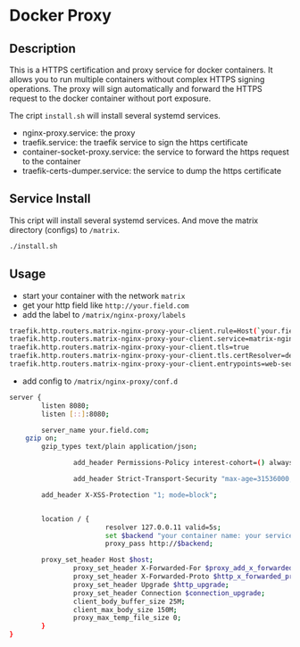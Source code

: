 # Docker Proxy
## Description
This is a HTTPS certification and proxy service for docker containers. It allows you to run multiple containers without complex HTTPS signing operations. 
The proxy will sign automatically and forward the HTTPS request to the docker container without port exposure. 

The cript `install.sh` will install several systemd services.
+ nginx-proxy.service: the proxy
+ traefik.service: the traefik service to sign the https certificate
+ container-socket-proxy.service: the service to forward the https request to the container
+ traefik-certs-dumper.service: the service to dump the https certificate


## Service Install
This cript will install several systemd services. And move the matrix directory (configs) to `/matrix`.
```bash
./install.sh
```

## Usage
+ start your container with the network `matrix`
+ get your http field like `http://your.field.com`
+ add the label to `/matrix/nginx-proxy/labels`
```bash
traefik.http.routers.matrix-nginx-proxy-your-client.rule=Host(`your.field.com`)
traefik.http.routers.matrix-nginx-proxy-your-client.service=matrix-nginx-proxy-web
traefik.http.routers.matrix-nginx-proxy-your-client.tls=true
traefik.http.routers.matrix-nginx-proxy-your-client.tls.certResolver=default
traefik.http.routers.matrix-nginx-proxy-your-client.entrypoints=web-secure
```

+ add config to `/matrix/nginx-proxy/conf.d`
```bash
server {
        listen 8080;
        listen [::]:8080;

        server_name your.field.com;
	gzip on;
        gzip_types text/plain application/json;

                add_header Permissions-Policy interest-cohort=() always;

                add_header Strict-Transport-Security "max-age=31536000; includeSubDomains" always;

        add_header X-XSS-Protection "1; mode=block";


        location / {
                        resolver 127.0.0.11 valid=5s;
                        set $backend "your container name: your service port(service port in container, no need to expose port)";
                        proxy_pass http://$backend;

		proxy_set_header Host $host;
                proxy_set_header X-Forwarded-For $proxy_add_x_forwarded_for;
                proxy_set_header X-Forwarded-Proto $http_x_forwarded_proto;
                proxy_set_header Upgrade $http_upgrade;
                proxy_set_header Connection $connection_upgrade;
                client_body_buffer_size 25M;
                client_max_body_size 150M;
                proxy_max_temp_file_size 0;
        }
}
```
